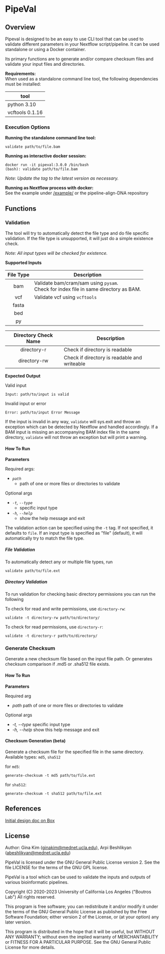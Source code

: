 # PipeVal

## Overview
Pipeval is designed to be an easy to use CLI tool that can be used to validate different parameters in your Nextflow script/pipeline. It can be used standalone or using a Docker container.

Its primary functions are to generate and/or compare checksum files and validate your input files and directories.


**Requirements:**<br>
When used as a standalone command line tool, the following dependencies must be installed:

|tool|
|----|
|python 3.10|
|vcftools 0.1.16|

### Execution Options

**Running the standalone command line tool:**
```
validate path/to/file.bam
```

**Running as interactive docker session:**
```
docker run -it pipeval:3.0.0 /bin/bash
(bash): validate path/to/file.bam
```
_Note: Update the tag to the latest version as necessary._

**Running as Nextflow process with docker:**<br>
See the example under [/example/](https://github.com/uclahs-cds/public-tool-PipeVal/tree/main/example) or the pipeline-align-DNA repository



## Functions

### Validation
The tool will try to automatically detect the file type and do file specific validation. 
If the file type is unsupported, it will just do a simple existence check.

_Note: All input types will be checked for existence._

**Supported Inputs**

| File Type | Description |
| :-------: | ------ |
| bam | Validate bam/cram/sam using `pysam`. <br>Check for index file in same directory as BAM. |
| vcf | Validate vcf using `vcftools` |
| fasta |  |
| bed | |
| py | |

| Directory Check Name | Description |
| :-------: | ------------ |
|directory-r | Check if directory is readable |
|directory-rw | Check if directory is readable and writeable |


**Expected Output**

Valid input
```
Input: path/to/input is valid
```
Invalid input or error
```
Error: path/to/input Error Message
```

If the input is invalid in any way, `validate` will sys.exit and throw an exception which can be detected by Nextflow and handled accordingly.
If a BAM input is missing an accompanying BAM index file in the same directory, `validate` will not throw an exception but will print a warning.


#### How To Run

**Parameters**

Required args:<br>
- _`path`_ 
   - path of one or more files or directories to validate

Optional args
- _`-t`, `--type`_
   - specific input type
- _`-h`, `--help`_ 
   - show the help message and exit

The validation action can be specified using the `-t` tag. If not specified, it defaults to `file`. If an input type is specified as "file" (default), it will automatically try to match the file type.

##### File Validation

To automatically detect any or multiple file types, run
```
validate path/to/file.ext
```

##### Directory Validation
To run validation for checking basic directory permissions you can run the following

To check for read and write permissions, use `directory-rw`:
```
validate -t directory-rw path/to/directory/
```

To check for read permissions, use `directory-r`:
```
validate -t directory-r path/to/directory/
```

### Generate Checksum
Generate a new checksum file based on the input file path. Or generates checksum comparison if .md5 or .sha512 file exists.

#### How To Run

**Parameters**

Required arg
- _path_ path of one or more files or directories to validate

Optional args
- _-t, --type_ specific input type
- _-h, --help_ show this help message and exit


#### Checksum Generation (beta)
Generate a checksum file for the specified file in the same directory. Available types: `md5`, `sha512`

for `md5`:
```
generate-checksum -t md5 path/to/file.ext
```

for `sha512`:
```
generate-checksum -t sha512 path/to/file.ext
```

## References
[Initial design doc on Box](https://uclahs.box.com/s/eejwmwmdky7wsfcrs8a3jijy70rh6atp)

## License
Author: Gina Kim (ginakim@mednet.ucla.edu), Arpi Beshlikyan (abeshlikyan@mednet.ucla.edu)

PipeVal is licensed under the GNU General Public License version 2. See the file LICENSE for the terms of the GNU GPL license.

PipeVal is a tool which can be used to validate the inputs and outputs of various bioinformatic pipelines.

Copyright (C) 2020-2023 University of California Los Angeles ("Boutros Lab") All rights reserved.

This program is free software; you can redistribute it and/or modify it under the terms of the GNU General Public License as published by the Free Software Foundation; either version 2 of the License, or (at your option) any later version.

This program is distributed in the hope that it will be useful, but WITHOUT ANY WARRANTY; without even the implied warranty of MERCHANTABILITY or FITNESS FOR A PARTICULAR PURPOSE. See the GNU General Public License for more details.
